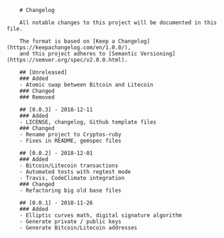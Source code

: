         # Changelog

        All notable changes to this project will be documented in this file.

        The format is based on [Keep a Changelog](https://keepachangelog.com/en/1.0.0/),
        and this project adheres to [Semantic Versioning](https://semver.org/spec/v2.0.0.html).

        ## [Unreleased]
        ### Added
        - Atomic swap between Bitcoin and Litecoin
        ### Changed
        ### Removed

        ## [0.0.3] - 2018-12-11
        ### Added
        - LICENSE, changelog, Github template files
        ### Changed
        - Rename project to Cryptos-ruby
        - Fixes in README, gemspec files

        ## [0.0.2] - 2018-12-01
        ### Added
        - Bitcoin/Litecoin transactions
        - Automated tests with regtest mode
        - Travis, CodeClimate integration
        ### Changed
        - Refactoring big old base files

        ## [0.0.1] - 2018-11-26
        ### Added
        - Elliptic curves math, digital signature algorithm
        - Generate private / public keys
        - Generate Bitcoin/Litecoin addresses
